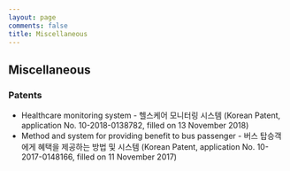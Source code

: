 ```yaml
---
layout: page
comments: false
title: Miscellaneous
---
```

## Miscellaneous
### Patents
- Healthcare monitoring system - 헬스케어 모니터링 시스템 (Korean Patent, application No. 10-2018-0138782, filled on 13 November 2018)
- Method and system for providing benefit to bus passenger - 버스 탑승객에게 혜택을 제공하는 방법 및 시스템 (Korean Patent, application No. 10-2017-0148166, filled on 11 November 2017)
